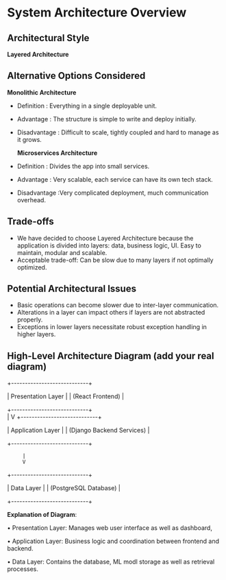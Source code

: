 # System Architecture Overview
## Architectural Style
**Layered Architecture**
## Alternative Options Considered
**Monolithic Architecture**
- Definition : Everything in a single deployable unit.
- Advantage : The structure is simple to write and deploy initially.
- Disadvantage : Difficult to scale, tightly coupled and hard to manage as it grows.
  
  **Microservices Architecture**
- Definition : Divides the app into small services.
- Advantage : Very scalable, each service can have its own tech stack.
- Disadvantage :Very complicated deployment, much communication overhead.
   
## Trade-offs
- We have decided to choose Layered Architecture because the application is divided into layers: data, business logic, UI.
Easy to maintain, modular and scalable.
- Acceptable trade-off: Can be slow due to many layers if not optimally optimized.
## Potential Architectural Issues
-  Basic operations can become slower due to inter-layer communication.
-  Alterations in a layer can impact others if layers are not abstracted properly.
-  Exceptions in lower layers necessitate robust exception handling in higher layers.
## High-Level Architecture Diagram (add your real diagram)

+----------------------------+

| Presentation Layer |
| (React Frontend) |

+----------------------------+      
         |
         V
+----------------------------+

| Application Layer |
| (Django Backend Services) |

+----------------------------+

         |
         V
+----------------------------+

| Data Layer |
| (PostgreSQL Database) |

+----------------------------+

**Explanation of Diagram**:

• Presentation Layer: Manages web user interface as well as dashboard,

• Application Layer: Business logic and coordination between frontend and backend.

• Data Layer: Contains the database, ML modl storage as well as retrieval processes.

